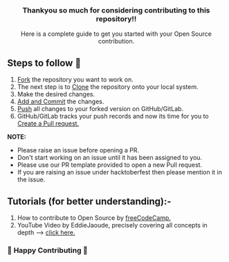 <div align="center">

### Thankyou so much for considering contributing to this repository!!
Here is a complete guide to get you started with your Open Source contribution.

</div>

## Steps to follow :scroll:
1. [Fork](https://docs.github.com/en/get-started/quickstart/fork-a-repo) the repository you want to work on.
2. The next step is to [Clone](https://docs.github.com/en/get-started/quickstart/fork-a-repo#step-2-create-a-local-clone-of-your-fork) the repository onto your local system.
3. Make the desired changes.
4. [Add and Commit](https://docs.github.com/en/repositories/working-with-files/managing-files/adding-a-file-to-a-repository) the changes.
5. [Push]() all changes to your forked version on GitHub/GitLab.
6. GitHub/GitLab tracks your push records and now its time for you to [Create a Pull request.](https://docs.github.com/en/pull-requests/collaborating-with-pull-requests/proposing-changes-to-your-work-with-pull-requests/about-pull-requests)

**NOTE:**
- Please raise an issue before opening a PR.
- Don't start working on an issue until it has been assigned to you.
- Please use our PR template provided to open a new Pull request.
- If you are raising an issue under hacktoberfest then please mention it in the issue.


## Tutorials (for better understanding):-
1. How to contribute to Open Source by [freeCodeCamp.](https://www.freecodecamp.org/news/how-to-contribute-to-open-source-projects/)
2. YouTube Video by EddieJaoude, precisely covering all concepts in depth --> [click here.](https://www.youtube.com/watch?v=yzeVMecydCE)


### :tada: **Happy Contributing** :tada:

</div>
